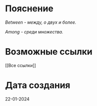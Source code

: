 # Пояснение

_Between - между, о двух и более._

_Among - среди множества._


# Возможные ссылки
[[Все ссылки]]

# Дата создания

22-01-2024